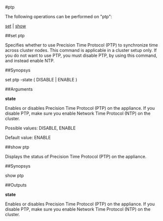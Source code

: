 #ptp

The following operations can be performed on "ptp":


[set](#set-ptp) | [show](#show-ptp)

##set ptp

Specifies whether to use Precision Time Protocol (PTP) to synchronize time across cluster nodes. This command is applicable in a cluster setup only. If you do not want to use PTP, you must disable PTP, by using this command, and instead enable NTP.


##Synopsys

set ptp -state ( DISABLE | ENABLE )


##Arguments

<b>state</b>
Enables or disables Precision Time Protocol (PTP) on the appliance. If you disable PTP, make sure you enable Network Time Protocol (NTP) on the cluster.
Possible values: DISABLE, ENABLE
Default value: ENABLE



##show ptp

Displays the status of Precision Time Protocol (PTP) on the appliance.


##Synopsys

show ptp


##Outputs

<b>state</b>
Enables or disables Precision Time Protocol (PTP) on the appliance. If you disable PTP, make sure you enable Network Time Protocol (NTP) on the cluster.



